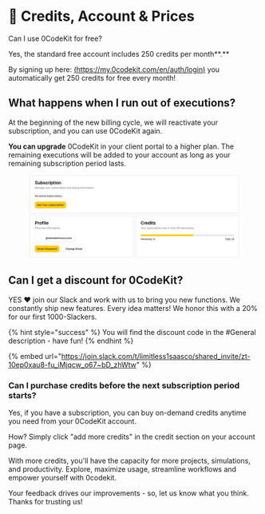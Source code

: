# 👏 Credits, Account & Prices

Can I use 0CodeKit for free?

Yes, the standard free account includes 250 credits per month**.**

By signing up here: [(https://my.0codekit.com/en/auth/login)](https://my.1saas.co) you automatically get 250 credits for free every month!

## What happens when I run out of executions?

At the beginning of the new billing cycle, we will reactivate your subscription, and you can use 0CodeKit again.

**You can upgrade** 0CodeKit in your client portal to a higher plan. The remaining executions will be added to your account as long as your remaining subscription period lasts.

<figure><img src="../.gitbook/assets/user_panel.png" alt=""><figcaption></figcaption></figure>

## Can I get a discount for 0CodeKit?

YES ❤️ join our Slack and work with us to bring you new functions. We constantly ship new features. Every idea matters! We honor this with a 20% for our first 1000-Slackers.

{% hint style="success" %}
You will find the discount code in the #General description - have fun!
{% endhint %}

{% embed url="https://join.slack.com/t/limitless1saasco/shared_invite/zt-10ep0xau8-fu_iMjqcw_o67~bD_zhWtw" %}

### Can I purchase credits before the next subscription period starts?

Yes, if you have a subscription, you can buy on-demand credits anytime you need from your 0CodeKit account.

How? Simply click "add more credits" in the credit section on your account page.

With more credits, you'll have the capacity for more projects, simulations, and productivity. Explore, maximize usage, streamline workflows and empower yourself with 0codekit.

Your feedback drives our improvements - so, let us know what you think. Thanks for trusting us!

